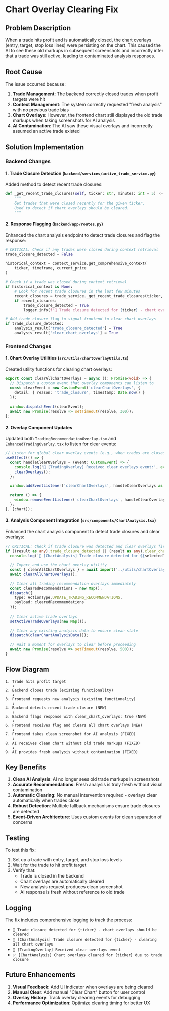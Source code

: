 # Chart Overlay Clearing Fix

## Problem Description

When a trade hits profit and is automatically closed, the chart overlays (entry, target, stop loss lines) were persisting on the chart. This caused the AI to see these old markups in subsequent screenshots and incorrectly infer that a trade was still active, leading to contaminated analysis responses.

## Root Cause

The issue occurred because:

1. **Trade Management**: The backend correctly closed trades when profit targets were hit
2. **Context Management**: The system correctly requested "fresh analysis" with no previous trade bias
3. **Chart Overlays**: However, the frontend chart still displayed the old trade markups when taking screenshots for AI analysis
4. **AI Contamination**: The AI saw these visual overlays and incorrectly assumed an active trade existed

## Solution Implementation

### Backend Changes

#### 1. Trade Closure Detection (`backend/services/active_trade_service.py`)

Added method to detect recent trade closures:

```python
def _get_recent_trade_closures(self, ticker: str, minutes: int = 5) -> List[Dict[str, Any]]:
    """
    Get trades that were closed recently for the given ticker.
    Used to detect if chart overlays should be cleared.
    """
```

#### 2. Response Flagging (`backend/app/routes.py`)

Enhanced the chart analysis endpoint to detect trade closures and flag the response:

```python
# CRITICAL: Check if any trades were closed during context retrieval
trade_closure_detected = False

historical_context = context_service.get_comprehensive_context(
    ticker, timeframe, current_price
)

# Check if a trade was closed during context retrieval
if historical_context is None:
    # Look for recent trade closures in the last few minutes
    recent_closures = trade_service._get_recent_trade_closures(ticker, minutes=5)
    if recent_closures:
        trade_closure_detected = True
        logger.info(f"🎯 Trade closure detected for {ticker} - chart overlays should be cleared")

# Add trade closure flag to signal frontend to clear chart overlays
if trade_closure_detected:
    analysis_result['trade_closure_detected'] = True
    analysis_result['clear_chart_overlays'] = True
```

### Frontend Changes

#### 1. Chart Overlay Utilities (`src/utils/chartOverlayUtils.ts`)

Created utility functions for clearing chart overlays:

```typescript
export const clearAllChartOverlays = async (): Promise<void> => {
  // Dispatch a custom event that overlay components can listen to
  const clearEvent = new CustomEvent('clearChartOverlays', {
    detail: { reason: 'trade_closure', timestamp: Date.now() }
  });
  
  window.dispatchEvent(clearEvent);
  await new Promise(resolve => setTimeout(resolve, 300));
};
```

#### 2. Overlay Component Updates

Updated both `TradingRecommendationOverlay.tsx` and `EnhancedTradingOverlay.tsx` to listen for clear events:

```typescript
// Listen for global clear overlay events (e.g., when trades are closed)
useEffect(() => {
  const handleClearOverlays = (event: CustomEvent) => {
    console.log('🧹 [TradingOverlay] Received clear overlays event:', event.detail);
    clearOverlays();
  };

  window.addEventListener('clearChartOverlays', handleClearOverlays as EventListener);
  
  return () => {
    window.removeEventListener('clearChartOverlays', handleClearOverlays as EventListener);
  };
}, [chart]);
```

#### 3. Analysis Component Integration (`src/components/ChartAnalysis.tsx`)

Enhanced the chart analysis component to detect trade closures and clear overlays:

```typescript
// CRITICAL: Check if trade closure was detected and clear overlays first
if ((result as any).trade_closure_detected || (result as any).clear_chart_overlays) {
  console.log(`🧹 [ChartAnalysis] Trade closure detected for ${selectedTicker} - clearing all chart overlays`);
  
  // Import and use the chart overlay utility
  const { clearAllChartOverlays } = await import('../utils/chartOverlayUtils');
  await clearAllChartOverlays();
  
  // Clear all trading recommendation overlays immediately
  const clearedRecommendations = new Map();
  dispatch({
    type: ActionType.UPDATE_TRADING_RECOMMENDATIONS,
    payload: clearedRecommendations
  });
  
  // Clear active trade overlays
  setActiveTradeOverlays(new Map());
  
  // Clear any existing analysis data to ensure clean state
  dispatch(clearChartAnalysisData());
  
  // Wait a moment for overlays to clear before proceeding
  await new Promise(resolve => setTimeout(resolve, 500));
}
```

## Flow Diagram

```
1. Trade hits profit target
   ↓
2. Backend closes trade (existing functionality)
   ↓
3. Frontend requests new analysis (existing functionality)
   ↓
4. Backend detects recent trade closure (NEW)
   ↓
5. Backend flags response with clear_chart_overlays: true (NEW)
   ↓
6. Frontend receives flag and clears all chart overlays (NEW)
   ↓
7. Frontend takes clean screenshot for AI analysis (FIXED)
   ↓
8. AI receives clean chart without old trade markups (FIXED)
   ↓
9. AI provides fresh analysis without contamination (FIXED)
```

## Key Benefits

1. **Clean AI Analysis**: AI no longer sees old trade markups in screenshots
2. **Accurate Recommendations**: Fresh analysis is truly fresh without visual contamination
3. **Automatic Clearing**: No manual intervention required - overlays clear automatically when trades close
4. **Robust Detection**: Multiple fallback mechanisms ensure trade closures are detected
5. **Event-Driven Architecture**: Uses custom events for clean separation of concerns

## Testing

To test this fix:

1. Set up a trade with entry, target, and stop loss levels
2. Wait for the trade to hit profit target
3. Verify that:
   - Trade is closed in the backend
   - Chart overlays are automatically cleared
   - New analysis request produces clean screenshot
   - AI response is fresh without reference to old trade

## Logging

The fix includes comprehensive logging to track the process:

- `🎯 Trade closure detected for {ticker} - chart overlays should be cleared`
- `🧹 [ChartAnalysis] Trade closure detected for {ticker} - clearing all chart overlays`
- `🧹 [TradingOverlay] Received clear overlays event`
- `✅ [ChartAnalysis] Chart overlays cleared for {ticker} due to trade closure`

## Future Enhancements

1. **Visual Feedback**: Add UI indicator when overlays are being cleared
2. **Manual Clear**: Add manual "Clear Chart" button for user control
3. **Overlay History**: Track overlay clearing events for debugging
4. **Performance Optimization**: Optimize clearing timing for better UX